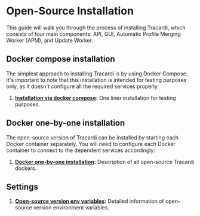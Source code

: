 # Open-Source Installation

This guide will walk you through the process of installing Tracardi, which consists of four main components: API, GUI,
Automatic Profile Merging Worker (APM), and Update Worker.

## Docker compose installation

The simplest approach to installing Tracardi is by using Docker Compose. It's important to note that this installation
is intended for testing purposes only, as it doesn't configure all the required services properly.

1. **[Installation via docker compose](docker/docker_compose.md):** One liner installation for testing purposes.

## Docker one-by-one installation

The open-source version of Tracardi can be installed by starting each Docker container separately. You will need to
configure each Docker container to connect to the dependent services accordingly:

1. **[Docker one-by-one installation](docker/docker.md):** Description of all open-source Tracardi dockers.

## Settings

1. **[Open-source version env variables](env_variables.md):** Detailed information of open-source version
   environment variables.
